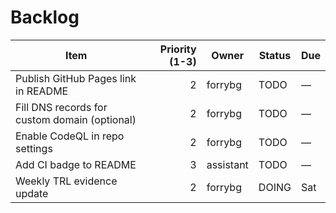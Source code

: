 # Backlog

| Item | Priority (1-3) | Owner | Status | Due |
|---|---:|---|---|---|
| Publish GitHub Pages link in README | 2 | forrybg | TODO | — |
| Fill DNS records for custom domain (optional) | 2 | forrybg | TODO | — |
| Enable CodeQL in repo settings | 2 | forrybg | TODO | — |
| Add CI badge to README | 3 | assistant | TODO | — |
| Weekly TRL evidence update | 2 | forrybg | DOING | Sat |
